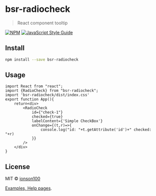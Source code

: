 # bsr-radiocheck

> React component tooltip

[![NPM](https://img.shields.io/npm/v/bsr-radiocheck.svg)](https://www.npmjs.com/package/bsr-radiocheck-menu) [![JavaScript Style Guide](https://img.shields.io/badge/code_style-standard-brightgreen.svg)](https://standardjs.com)

## Install

```bash
npm install --save bsr-radiocheck
```

## Usage

```tsx
import React from "react";
import {RadioCheck} from "bsr-radiocheck";
import 'bsr-radiocheck/dist/index.css'
export function App(){
    return<div>
        <RadioCheck
            id={"check-1"}
            checked={true}
            labelContent={'Simple CheckBox'}
            onChange={(t,r)=>{
                console.log("id: "+t.getAttribute('id')+" checked: "+r)
            }}
        />
    </div>
}
```

## License

MIT © [ionson100](https://github.com/ionson100)



[Examples, Help pages](https://ionson100.github.io/wwwroot/index.html#page=12-1).
